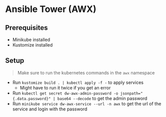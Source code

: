 # Ansible Tower (AWX)

## Prerequisites

- Minikube installed
- Kustomize installed

## Setup

> Make sure to run the kubernetes commands in the `awx` namespace

- Run `kustomize build . | kubectl apply -f -` to apply services
  - Might have to run it twice if you get an error
- Run `kubectl get secret dw-awx-admin-password -o jsonpath="{.data.password}" | base64 --decode` to get the admin password
- Run `minikube service dw-awx-service --url -n awx` to get the url of the service and login with the password
